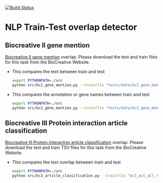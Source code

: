 [![Build Status](https://travis-ci.org/elangovana/nlp-train-test-overlap-detector.svg?branch=master)](https://travis-ci.org/elangovana/nlp-train-test-overlap-detector)

# NLP Train-Test overlap detector

## Biocreative II gene mention

[Biocreative II gene mention](https://biocreative.bioinformatics.udel.edu/tasks/biocreative-ii/) overlap. Please download the test and train files for this task from the BioCreative Website.

- This compares the text between train and test

    ```bash
    export PYTHONPATH=./src
    python src/bc2_gene_mention.py --trainfile "tests/data/bc2_gene_mention.in" --testfile "tests/data/bc2_gene_mention.in" --type text
    
    ```

- This compares the annotation or gene names between train and test

    ```bash
    export PYTHONPATH=./src
    python src/bc2_gene_mention.py --trainfile "tests/data/bc2_gene_mention.eval" --testfile "tests/data/bc2_gene_mention.eval" --type eval
    
    ```

## Biocreative III Protein interaction article classification

[Biocreative III Protein interaction article classification](https://biocreative.bioinformatics.udel.edu/resources/corpora/biocreative-iii-corpus/) overlap. Please download the test and train TSV files for this task from the BioCreative Website.

- This compares the text overlap between train and test

    ```bash
    export PYTHONPATH=./src
    python src/bc3_article_classification.py --trainfile "bc3_act_all_records.tsv" --testfile "bc3_act_all_records_test.tsv" 
    
    ```
